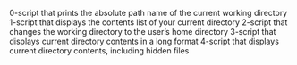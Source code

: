 0-script that prints the absolute path name of the current working directory
1-script that displays the contents list of your current directory
2-script that changes the working directory to the user’s home directory
3-script that displays current directory contents in a long format
4-script that displays current directory contents, including hidden files
